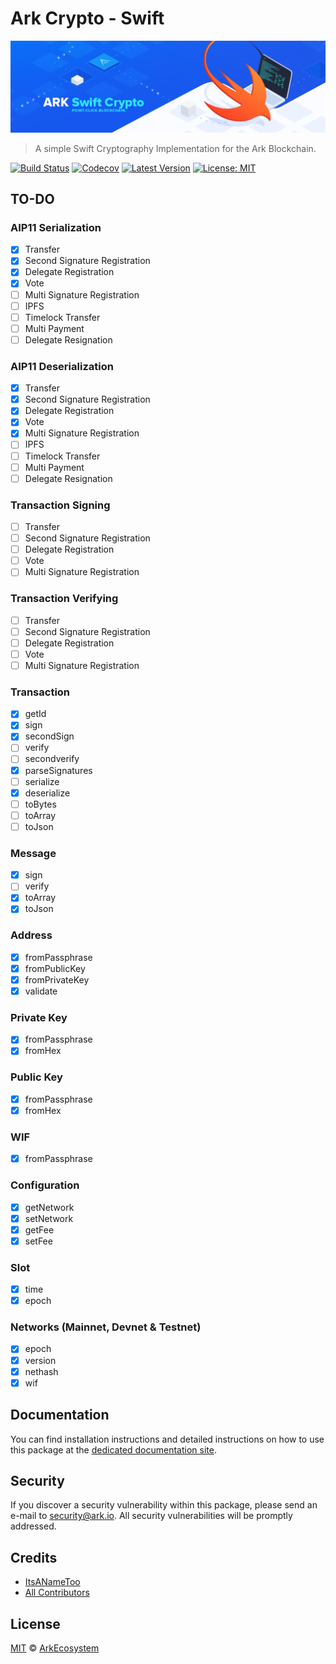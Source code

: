 # Ark Crypto - Swift

<p align="center">
    <img src="./banner.png" />
</p>

> A simple Swift Cryptography Implementation for the Ark Blockchain.

[![Build Status](https://badgen.now.sh/travis/ArkEcosystem/swift-crypto)](https://travis-ci.org/ArkEcosystem/swift-crypto)
[![Codecov](https://badgen.now.sh/codecov/c/github/arkecosystem/swift-crypto)](https://codecov.io/gh/arkecosystem/swift-crypto)
[![Latest Version](https://badgen.now.sh/github/release/ArkEcosystem/swift-crypto)](https://github.com/ArkEcosystem/swift-crypto/releases)
[![License: MIT](https://badgen.now.sh/badge/license/MIT/green)](https://opensource.org/licenses/MIT)

## TO-DO

### AIP11 Serialization
- [x] Transfer
- [x] Second Signature Registration
- [x] Delegate Registration
- [x] Vote
- [ ] Multi Signature Registration
- [ ] IPFS
- [ ] Timelock Transfer
- [ ] Multi Payment
- [ ] Delegate Resignation

### AIP11 Deserialization
- [x] Transfer
- [x] Second Signature Registration
- [x] Delegate Registration
- [x] Vote
- [x] Multi Signature Registration
- [ ] IPFS
- [ ] Timelock Transfer
- [ ] Multi Payment
- [ ] Delegate Resignation

### Transaction Signing
- [ ] Transfer
- [ ] Second Signature Registration
- [ ] Delegate Registration
- [ ] Vote
- [ ] Multi Signature Registration

### Transaction Verifying
- [ ] Transfer
- [ ] Second Signature Registration
- [ ] Delegate Registration
- [ ] Vote
- [ ] Multi Signature Registration

### Transaction
- [x] getId
- [x] sign
- [x] secondSign
- [ ] verify
- [ ] secondverify
- [x] parseSignatures
- [ ] serialize
- [x] deserialize
- [ ] toBytes
- [ ] toArray
- [ ] toJson

### Message
- [x] sign
- [ ] verify
- [x] toArray
- [x] toJson

### Address
- [x] fromPassphrase
- [x] fromPublicKey
- [x] fromPrivateKey
- [x] validate

### Private Key
- [x] fromPassphrase
- [x] fromHex

### Public Key
- [x] fromPassphrase
- [x] fromHex

### WIF
- [x] fromPassphrase

### Configuration
- [x] getNetwork
- [x] setNetwork
- [x] getFee
- [x] setFee

### Slot
- [x] time
- [x] epoch

### Networks (Mainnet, Devnet & Testnet)
- [x] epoch
- [x] version
- [x] nethash
- [x] wif

## Documentation

You can find installation instructions and detailed instructions on how to use this package at the [dedicated documentation site](https://docs.ark.io/api/sdk/cryptography/swift.html).

## Security

If you discover a security vulnerability within this package, please send an e-mail to security@ark.io. All security vulnerabilities will be promptly addressed.

## Credits

- [ItsANameToo](https://github.com/ItsANameToo)
- [All Contributors](../../contributors)

## License

[MIT](LICENSE) © [ArkEcosystem](https://ark.io)
